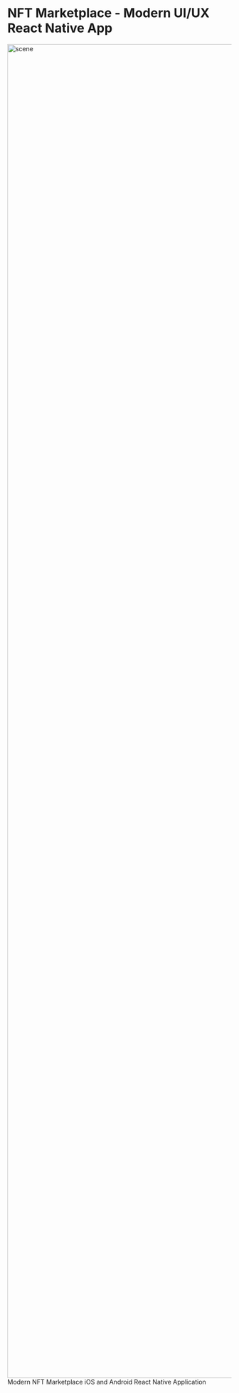 # NFT Marketplace - Modern UI/UX React Native App
<img width="3000" alt="scene" src="https://user-images.githubusercontent.com/106694506/185760291-40d3f3d7-d308-46eb-9c9a-fa754760ccf8.png">
Modern NFT Marketplace iOS and Android React Native Application

